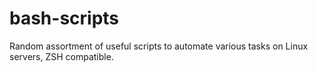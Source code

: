 # bash-scripts
Random assortment of useful scripts to automate various tasks on Linux servers, ZSH compatible.
